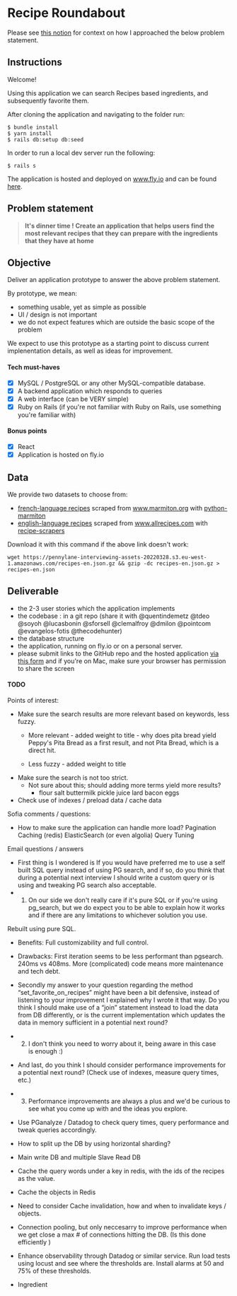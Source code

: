 # Recipe Roundabout

Please see [this notion](https://industrious-sale-74e.notion.site/Recipe-Roundabout-simple-tech-spec-3065f0946e72471ea7062532c7410fe3) for context on how I approached the below problem statement.

## Instructions

Welcome!

Using this application we can search Recipes based ingredients, and subsequently favorite them.

After cloning the application and navigating to the folder run:

```
$ bundle install
$ yarn install
$ rails db:setup db:seed
```

In order to run a local dev server run the following:
```
$ rails s
```

The application is hosted and deployed on www.fly.io and can be found [here](https://recipe-roundabout.fly.dev/).


## Problem statement
> **It's dinner time ! Create an application that helps users find the most relevant recipes that they can prepare with the ingredients that they have at home**

## Objective
Deliver an application prototype to answer the above problem statement.

By prototype, we mean:
- something usable, yet as simple as possible
- UI / design is not important
- we do not expect features which are outside the basic scope of the problem

We expect to use this prototype as a starting point to discuss current implenentation details, as well as ideas for improvement.

#### Tech must-haves
- [X] MySQL / PostgreSQL or any other MySQL-compatible database.
- [X] A backend application which responds to queries
- [X] A web interface (can be VERY simple)
- [X] Ruby on Rails (if you're not familiar with Ruby on Rails, use something you're familiar with)

#### Bonus points
- [X] React
- [X] Application is hosted on fly.io

## Data
We provide two datasets to choose from:
- [french-language recipes](https://pennylane-interviewing-assets-20220328.s3.eu-west-1.amazonaws.com/recipes-fr.json.gz) scraped from www.marmiton.org with [python-marmiton](https://github.com/remaudcorentin-dev/python-marmiton)
- [english-language recipes](https://pennylane-interviewing-assets-20220328.s3.eu-west-1.amazonaws.com/recipes-en.json.gz) scraped from www.allrecipes.com with [recipe-scrapers](https://githubingredients.com/hhursev/recipe-scrapers)

Download it with this command if the above link doesn't work:
```shell
wget https://pennylane-interviewing-assets-20220328.s3.eu-west-1.amazonaws.com/recipes-en.json.gz && gzip -dc recipes-en.json.gz > recipes-en.json
```

## Deliverable
- the 2-3 user stories which the application implements
- the codebase : in a git repo (share it with @quentindemetz @tdeo @soyoh @lucasbonin @sforsell @clemalfroy @dmilon @pointcom @evangelos-fotis @thecodehunter)
- the database structure
- the application, running on fly.io or on a personal server.
- please submit links to the GitHub repo and the hosted application [via this form](https://forms.gle/siH7Rezuq2V1mUJGA) and if you're on Mac, make sure your browser has permission to share the screen



#### TODO
Points of interest:
- Make sure the search results are more relevant based on keywords, less fuzzy.
  - More relevant - added weight to title - why does pita bread yield Peppy's Pita Bread as a first result, and not Pita Bread, which is a direct hit.

  - Less fuzzy - added weight to title
- Make sure the search is not too strict.
  - Not sure about this; should adding more terms yield more results?
    - flour salt buttermilk pickle juice lard bacon eggs
- Check use of indexes / preload data / cache data
  
Sofia comments / questions:
  - How to make sure the application can handle more load?
  Pagination
  Caching (redis)
  ElasticSearch (or even algolia)
  Query Tuning


Email questions / answers

- First thing is I wondered is If you would have preferred me to use a self built SQL query instead of using PG search, and if so, do you think that during a potential next interview I should write a custom query or is using and tweaking PG search also acceptable.
- 1. On our side we don't really care if it's pure SQL or if you're using pg_search, but we do expect you to be able to explain how it works and if there are any limitations to whichever solution you use.

Rebuilt using pure SQL.
- Benefits: 
  Full customizability and full control.
- Drawbacks: 
  First iteration seems to be less performant than pgsearch. 240ms vs 408ms.
  More (complicated) code means more maintenance and tech debt.







- Secondly my answer to your question regarding the method “set_favorite_on_recipes” might have been a bit defensive, instead of listening to your improvement I explained why I wrote it that way.  Do you think I should make use of a “join” statement instead to load the data from DB differently, or is the current implementation which updates the data in memory sufficient in a potential next round?
- 2. I don't think you need to worry about it, being aware in this case is enough :) 


- And last, do you think I should consider performance improvements for a potential next round? (Check use of indexes, measure query times, etc.)
- 3. Performance improvements are always a plus and we'd be curious to see what you come up with and the ideas you explore.
- Use PGanalyze / Datadog to check query times, query performance and tweak queries accordingly.
- How to split up the DB by using horizontal sharding?
- Main write DB and multiple Slave Read DB
- Cache the query words under a key in redis, with the ids of the recipes as the value.
- Cache the objects in Redis
- Need to consider Cache invalidation, how and when to invalidate keys / objects.
- Connection pooling, but only neccesarry to improve performance when we get close a max # of connections hitting the DB. (Is this done efficiently )
- Enhance observability through Datadog or similar service. Run load tests using locust and see where the thresholds are. Install alarms at 50 and 75% of these thresholds.




<!-- Inou -->
- Ingredient 
